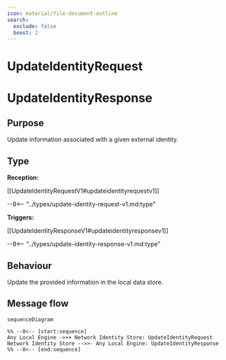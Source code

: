 ```yaml
---
icon: material/file-document-outline
search:
  exclude: false
  boost: 2
---
```


<div class="message" markdown>

# UpdateIdentityRequest

# UpdateIdentityResponse

## Purpose

<!-- --8<-- [start:purpose] -->
Update information associated with a given external identity.
<!-- --8<-- [end:purpose] -->

## Type

<!-- --8<-- [start:type] -->
**Reception:**

[[UpdateIdentityRequestV1#updateidentityrequestv1]]

--8<-- "../types/update-identity-request-v1.md:type"

**Triggers:**

[[UpdateIdentityResponseV1#updateidentityresponsev1]]

--8<-- "../types/update-identity-response-v1.md:type"
<!-- --8<-- [end:type] -->

## Behaviour

<!-- --8<-- [start:behaviour] -->
Update the provided information in the local data store.
<!-- --8<-- [end:behaviour] -->

## Message flow

<!-- --8<-- [start:messages] -->
```mermaid
sequenceDiagram

%% --8<-- [start:sequence]
Any Local Engine ->>+ Network Identity Store: UpdateIdentityRequest
Network Identity Store -->>- Any Local Engine: UpdateIdentityResponse
%% --8<-- [end:sequence]
```
<!-- --8<-- [end:messages] -->

</div>
